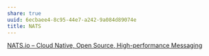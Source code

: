 ```yaml
---
share: true
uuid: 6ecbaee4-8c95-44e7-a242-9a084d89074e
title: NATS
---
```

[NATS.io – Cloud Native, Open Source, High-performance Messaging](https://nats.io/)
